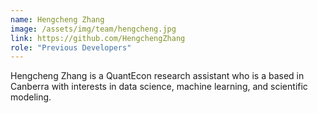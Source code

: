 ```yaml
---
name: Hengcheng Zhang
image: /assets/img/team/hengcheng.jpg
link: https://github.com/HengchengZhang
role: "Previous Developers"
---
```

Hengcheng Zhang is a QuantEcon research assistant who is a based in Canberra with interests in data science, machine learning, and scientific modeling.